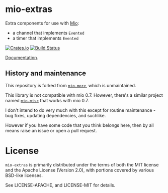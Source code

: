 # mio-extras

Extra components for use with [Mio](https://github.com/tokio-rs/mio):

- a channel that implements `Evented`
- a timer that implements `Evented`

[![Crates.io][crates-badge]][crates-url]
[![Build Status][actions-badge]][actions-url]

[crates-badge]: https://img.shields.io/crates/v/mio-extras.svg
[crates-url]: https://crates.io/crates/mio-extras
[actions-badge]: https://github.com/dimbleby/mio-extras/actions/workflows/build.yml/badge.svg
[actions-url]: https://github.com/dimbleby/mio-extras/actions?query=workflow%3ACI+branch%3Amaster

[Documentation](https://docs.rs/mio-extras).

## History and maintenance

This repository is forked from
[`mio-more`](https://github.com/carllerche/mio-more), which is unmaintained.

This library is not compatible with mio 0.7.
However, there's a similar project named [`mio-misc`](https://github.com/onurzdg/mio-misc) that works with mio 0.7.

I don't intend to do very much with this except for routine maintenance - bug
fixes, updating dependencies, and suchlike.

However if you have some code that you think belongs here, then by all means
raise an issue or open a pull request.

# License

`mio-extras` is primarily distributed under the terms of both the MIT license
and the Apache License (Version 2.0), with portions covered by various BSD-like
licenses.

See LICENSE-APACHE, and LICENSE-MIT for details.
